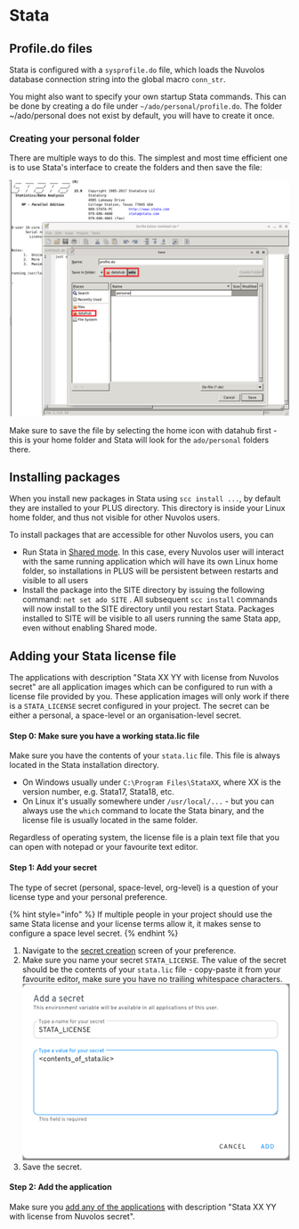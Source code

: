 # Stata

## Profile.do files

Stata is configured with a `sysprofile.do` file, which loads the Nuvolos database connection string into the global macro `conn_str`.&#x20;

You might also want to specify your own startup Stata commands. This can be done by creating a do file under `~/ado/personal/profile.do`. The folder \~/ado/personal does not exist by default, you will have to create it once.&#x20;

### Creating your personal folder

There are multiple ways to do this. The simplest and most time efficient one is to use Stata's interface to create the folders and then save the file:

![Using Stata's interface](<../../.gitbook/assets/Screenshot 2021-03-24 185937.png>)

Make sure to save the file by selecting the home icon with datahub first - this is your home folder and Stata will look for the `ado/personal` folders there.

## Installing packages

When you install new packages in Stata using `scc install ...`, by default they are installed to your PLUS directory. This directory is inside your Linux home folder, and thus not visible for other Nuvolos users.

To install packages that are accessible for other Nuvolos users, you can

* Run Stata in [Shared mode](../../features/applications/configuring-applications.md#run-in-shared-mode). In this case, every Nuvolos user will interact with the same running application which will have its own Linux home folder, so installations in PLUS will be persistent between restarts and visible to all users
* Install the package into the SITE directory by issuing the following command: `net set ado SITE` . All subsequent `scc install` commands will now install to the SITE directory until you restart Stata. Packages installed to SITE will be visible to all users running the same Stata app, even without enabling Shared mode.

## Adding your Stata license file

The applications with description "Stata XX YY with license from Nuvolos secret" are all application images which can be configured to run with a license file provided by you. These application images will only work if there is a `STATA_LICENSE` secret configured in your project. The secret can be either a personal, a space-level or an organisation-level secret.

#### Step 0: Make sure you have a working stata.lic file

Make sure you have the contents of your `stata.lic` file. This file is always located in the Stata installation directory.

* On Windows usually under `C:\Program Files\StataXX`, where XX is the version number, e.g. Stata17, Stata18, etc.
* On Linux it's usually somewhere under `/usr/local/...` - but you can always use the `which` command to locate the Stata binary, and the license file is usually located in the same folder.

Regardless of operating system, the license file is a plain text file that you can open with notepad or your favourite text editor.&#x20;

#### Step 1: Add your secret

The type of secret (personal, space-level, org-level) is a question of your license type and your personal preference.&#x20;

{% hint style="info" %}
If multiple people in your project should use the same Stata license and your license terms allow it, it makes sense to configure a space level secret.
{% endhint %}

1. Navigate to the [secret creation](../../features/environment-variables-and-secrets.md) screen of your preference.
2. Make sure you name your secret `STATA_LICENSE`. The value of the secret should be the contents of your `stata.lic` file - copy-paste it from your favourite editor, make sure you have no trailing whitespace characters.\
   ![](../../.gitbook/assets/add_secret.png)
3. Save the secret.

#### Step 2: Add the application

Make sure you [add any of the applications](../../getting-started/nuvolos-basic-concepts/applications.md) with description "Stata XX YY with license from Nuvolos secret".







